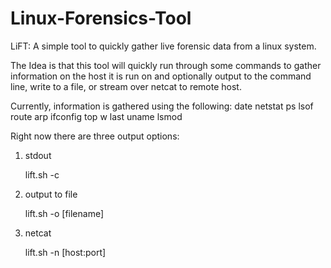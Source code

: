 Linux-Forensics-Tool
====================

LiFT: A simple tool to quickly gather live forensic data from a linux system.

The Idea is that this tool will quickly run through some commands to gather
information on the host it is run on and optionally output to the command line,
write to a file, or stream over netcat to remote host.

Currently, information is gathered using the following:
date
netstat
ps
lsof
route
arp
ifconfig
top
w
last
uname
lsmod

Right now there are three output options: 

  1) stdout

      lift.sh -c

  2) output to file

      lift.sh -o [filename]

  3) netcat

      lift.sh -n [host:port]
